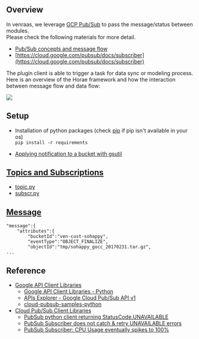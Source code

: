 

## Overview
In venraas, we leverage [GCP Pub/Sub](https://cloud.google.com/pubsub/docs/overview) to pass the message/status between modules.  
Please check the following materials for more detail.
* [Pub/Sub concepts and message flow](https://cloud.google.com/pubsub/docs/overview#concepts)
* [https://cloud.google.com/pubsub/docs/subscriber](https://cloud.google.com/pubsub/docs/subscriber)

The plugin client is able to trigger a task for data sync or modeling process.  
Here is an overview of the Horae framework and how the interaction between message flow and data flow:

![](https://drive.google.com/uc?id=1qnS-pLb7ZfK__745vSx9J5bdidx6b8Tw)

## Setup
* Installation of python packages (check [pip](https://www.tecmint.com/install-pip-in-linux/) if pip isn't available in your os)  
  `pip install -r requirements`
  
* [Applying notification to a bucket with gsutil](https://github.com/VenRaaS/Horae/wiki/Sync-GOCC-to-BigQuery-and-ES-via-Pub-Sub-Notifications-with-Cloud-Storage#applying-notification-to-a-bucket-with-gsutil)


## [Topics and Subscriptions](https://cloud.google.com/pubsub/docs/admin)
* [topic.py](https://github.com/VenRaaS/Horae/blob/master/lib/topic.py)
* [subscr.py](https://github.com/VenRaaS/Horae/blob/master/lib/subscr.py)

## [Message](https://github.com/VenRaaS/Horae/wiki/Message-format)
```
"message":{  
    "attributes":{  
        "bucketId":"ven-cust-sohappy",
        "eventType":"OBJECT_FINALIZE",
        "objectId":"tmp/sohappy_gocc_20170231.tar.gz",
...        
```


## Reference
* [Google API Client Libraries](https://github.com/google/google-api-python-client)
  * [Google API Client Libraries - Python](https://developers.google.com/api-client-library/python/)
  * [APIs Explorer - Google Cloud Pub/Sub API v1](https://developers.google.com/apis-explorer/#p/pubsub/v1/)
  * [cloud-pubsub-samples-python](https://github.com/GoogleCloudPlatform/cloud-pubsub-samples-python/blob/master/cmdline-pull/pubsub_sample.py)
* [Cloud Pub/Sub Client Libraries](https://cloud.google.com/pubsub/docs/reference/libraries#client-libraries-install-python)
  * [PubSub python client returning StatusCode.UNAVAILABLE](https://stackoverflow.com/questions/46788681/google-pubsub-python-client-returning-statuscode-unavailable)
  * [PubSub Subscriber does not catch & retry UNAVAILABLE errors](https://github.com/GoogleCloudPlatform/google-cloud-python/issues/4234)
  * [PubSub Subscriber: CPU Usage eventually spikes to 100%](https://github.com/GoogleCloudPlatform/google-cloud-python/issues/4600)
  

